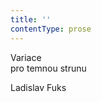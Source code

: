 ```yaml
---
title: ''
contentType: prose
---
```


<section>

Variace  
pro temnou strunu

Ladislav Fuks

</section>
